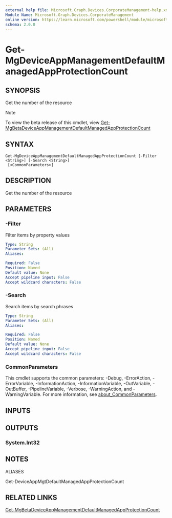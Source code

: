 ```yaml
---
external help file: Microsoft.Graph.Devices.CorporateManagement-help.xml
Module Name: Microsoft.Graph.Devices.CorporateManagement
online version: https://learn.microsoft.com/powershell/module/microsoft.graph.devices.corporatemanagement/get-mgdeviceappmanagementdefaultmanagedappprotectioncount
schema: 2.0.0
---
```


# Get-MgDeviceAppManagementDefaultManagedAppProtectionCount

## SYNOPSIS
Get the number of the resource

> [!NOTE]
> To view the beta release of this cmdlet, view [Get-MgBetaDeviceAppManagementDefaultManagedAppProtectionCount](/powershell/module/Microsoft.Graph.Beta.Devices.CorporateManagement/Get-MgDeviceAppManagementDefaultManagedAppProtectionCount?view=graph-powershell-beta)

## SYNTAX

```
Get-MgDeviceAppManagementDefaultManagedAppProtectionCount [-Filter <String>] [-Search <String>]
 [<CommonParameters>]
```

## DESCRIPTION
Get the number of the resource

## PARAMETERS

### -Filter
Filter items by property values

```yaml
Type: String
Parameter Sets: (All)
Aliases:

Required: False
Position: Named
Default value: None
Accept pipeline input: False
Accept wildcard characters: False
```

### -Search
Search items by search phrases

```yaml
Type: String
Parameter Sets: (All)
Aliases:

Required: False
Position: Named
Default value: None
Accept pipeline input: False
Accept wildcard characters: False
```

### CommonParameters
This cmdlet supports the common parameters: -Debug, -ErrorAction, -ErrorVariable, -InformationAction, -InformationVariable, -OutVariable, -OutBuffer, -PipelineVariable, -Verbose, -WarningAction, and -WarningVariable. For more information, see [about_CommonParameters](http://go.microsoft.com/fwlink/?LinkID=113216).

## INPUTS

## OUTPUTS

### System.Int32
## NOTES

ALIASES

Get-DeviceAppMgtDefaultManagedAppProtectionCount

## RELATED LINKS
[Get-MgBetaDeviceAppManagementDefaultManagedAppProtectionCount](/powershell/module/Microsoft.Graph.Beta.Devices.CorporateManagement/Get-MgDeviceAppManagementDefaultManagedAppProtectionCount?view=graph-powershell-beta)

